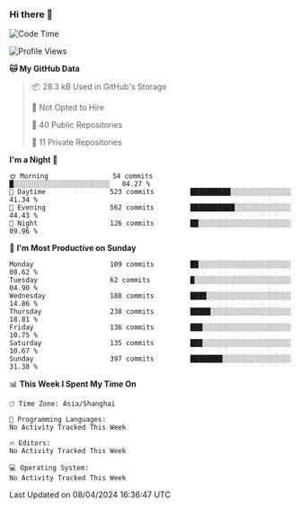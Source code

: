 ### Hi there 👋

<!--
**robinWongM/robinWongM** is a ✨ _special_ ✨ repository because its `README.md` (this file) appears on your GitHub profile.

Here are some ideas to get you started:

- 🔭 I’m currently working on ...
- 🌱 I’m currently learning ...
- 👯 I’m looking to collaborate on ...
- 🤔 I’m looking for help with ...
- 💬 Ask me about ...
- 📫 How to reach me: ...
- 😄 Pronouns: ...
- ⚡ Fun fact: ...
-->

<!--START_SECTION:waka-->
![Code Time](http://img.shields.io/badge/Code%20Time-182%20hrs%2033%20mins-blue)

![Profile Views](http://img.shields.io/badge/Profile%20Views-0-blue)

**🐱 My GitHub Data** 

> 📦 28.3 kB Used in GitHub's Storage 
 > 
> 🚫 Not Opted to Hire
 > 
> 📜 40 Public Repositories 
 > 
> 🔑 11 Private Repositories 
 > 
**I'm a Night 🦉** 

```text
🌞 Morning                54 commits          █░░░░░░░░░░░░░░░░░░░░░░░░   04.27 % 
🌆 Daytime                523 commits         ██████████░░░░░░░░░░░░░░░   41.34 % 
🌃 Evening                562 commits         ███████████░░░░░░░░░░░░░░   44.43 % 
🌙 Night                  126 commits         ██░░░░░░░░░░░░░░░░░░░░░░░   09.96 % 
```
📅 **I'm Most Productive on Sunday** 

```text
Monday                   109 commits         ██░░░░░░░░░░░░░░░░░░░░░░░   08.62 % 
Tuesday                  62 commits          █░░░░░░░░░░░░░░░░░░░░░░░░   04.90 % 
Wednesday                188 commits         ████░░░░░░░░░░░░░░░░░░░░░   14.86 % 
Thursday                 238 commits         █████░░░░░░░░░░░░░░░░░░░░   18.81 % 
Friday                   136 commits         ███░░░░░░░░░░░░░░░░░░░░░░   10.75 % 
Saturday                 135 commits         ███░░░░░░░░░░░░░░░░░░░░░░   10.67 % 
Sunday                   397 commits         ████████░░░░░░░░░░░░░░░░░   31.38 % 
```


📊 **This Week I Spent My Time On** 

```text
🕑︎ Time Zone: Asia/Shanghai

💬 Programming Languages: 
No Activity Tracked This Week

🔥 Editors: 
No Activity Tracked This Week

💻 Operating System: 
No Activity Tracked This Week
```


 Last Updated on 08/04/2024 16:36:47 UTC
<!--END_SECTION:waka-->
